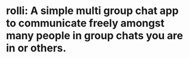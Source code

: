 # rolli: A simple multi group chat app to communicate freely amongst many people in group chats you are in or others.
